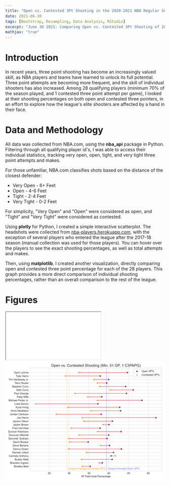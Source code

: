 ```yaml
---
title: "Open vs. Contested 3Pt Shooting in the 2020-2021 NBA Regular Season"
date: 2021-06-30
tags: [Bootstrap, Resampling, Data Analysis, RStudio]
excerpt: "June 30 2021: Comparing Open vs. Contested 3Pt Shooting of 28 qualifying NBA players"
mathjax: "true"
---
```


# Introduction

<p>
In recent years, three point shooting has become an increasingly valued skill, as NBA players and teams have learned to unlock its full potential. 
Three point attempts are becoming more frequent, and the skill of individual shooters has also increased. 
Among 28 qualifying players (minimum 70% of the season played, and 1 contested three point attempt per game), I looked at their
shooting percentages on both open and contested three pointers, in an effort to explore how the league's elite shooters are affected
by a hand in their face.
</p>

# Data and Methodology


All data was collected from NBA.com, using the **nba_api** package in Python. Filtering through all qualifying player id's,
I was able to access their individual statistics, tracking very open, open, tight, and very tight three point attempts and makes.  <br />

For those unfamiliar, NBA.com classifies shots based on the distance of the closest defender:  <br />

* Very Open - 6+ Feet
* Open - 4-6 Feet
* Tight - 2-4 Feet
* Very Tight - 0-2 Feet

For simplicity, "Very Open" and "Open" were considered as open, and "Tight" and "Very Tight" were considered as contested.  <br />

Using **plotly** for Python, I created a simple interactive scatterplot. The headshots were collected from [nba-players.herokuapp.com](https://nba-players.herokuapp.com/), 
with the exception of several players who entered the league after the 2017-18 season (manual collection was used for those players).
You can hover over the players to see the exact shooting percentages, as well as total attempts and makes.  <br />

Then, using **matplotlib**, I created another visualization, directly comparing open and contested three point percentage for each of the 28 players.
This graph provides a more direct comparison of individual shooting percentages, rather than an overall comparison to the rest of the league.



# Figures

<iframe src="/images/contested_shooting_scatter.html" title="Interactive Scatter Plot" id="Iframe"></iframe>

<script>
        // Selecting the iframe element
        var frame = document.getElementById("Iframe");
          
        // Adjusting the iframe height onload event
        frame.onload = function()
        // function execute while load the iframe
        {
          // set the height of the iframe as 
          // the height of the iframe content
          frame.style.height = 
          frame.contentWindow.document.body.scrollHeight + 'px';
           
  
         // set the width of the iframe as the 
         // width of the iframe content
         frame.style.width  = 
          frame.contentWindow.document.body.scrollWidth + 'px';
              
        }
</script>

<img src="/images/contested_shooting.png" alt="Contested Shooting Visualization">